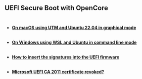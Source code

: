 ## UEFI Secure Boot with OpenCore<br><br>

 - [**On macOS using UTM and Ubuntu 22.04 in graphical mode**](UTM%20Ubuntu%20VM%20on%20macOS.md)<br><br>

- [**On Windows using WSL and Ubuntu in command line mode**](WSL%20Ubuntu%20VM%20on%20Windows.md)<br><br>

- [**How to insert the signatures into the UEFI firmware**](Embed%20keys%20in%20the%20firmware.md)<br><br>

- [**Microsoft UEFI CA 2011 certificate revoked?**](Windows%20UEFI%20CA%202023%20cert.md)




